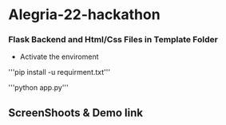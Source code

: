 # Alegria-22-hackathon

### Flask Backend and Html/Css Files in Template Folder

- Activate the enviroment 

'''pip install -u requirment.txt'''

'''python app.py'''

## ScreenShoots & Demo link
